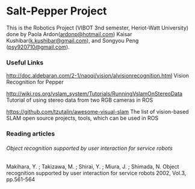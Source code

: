 # Salt-Pepper Project 
This is the Robotics Project (VIBOT 3nd semester, Heriot-Watt University) done by Paola Ardon(ardonp@hotmail.com) Kaisar Kushibar(k.kushibar@gmail.com), and Songyou Peng (psy920710@gmail.com). 

### Useful Links
http://doc.aldebaran.com/2-1/naoqi/vision/alvisionrecognition.html
Vision Recognition for Pepper

http://wiki.ros.org/vslam_system/Tutorials/RunningVslamOnStereoData
Tutorial of using stereo data from two RGB cameras in ROS

https://github.com/tzutalin/awesome-visual-slam
The list of vision-based SLAM open source projects, tools, which can be used in ROS

### Reading articles
###### Object recognition supported by user interaction for service robots
Makihara, Y. ; Takizawa, M. ; Shirai, Y. ; Miura, J. ; Shimada, N.
Object recognition supported by user interaction for service robots 2002, Vol.3, pp.561-564
